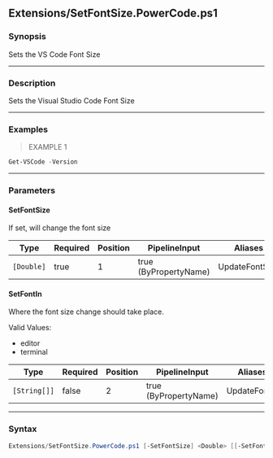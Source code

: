 Extensions/SetFontSize.PowerCode.ps1
------------------------------------




### Synopsis
Sets the VS Code Font Size



---


### Description

Sets the Visual Studio Code Font Size



---


### Examples
> EXAMPLE 1

```PowerShell
Get-VSCode -Version
```


---


### Parameters
#### **SetFontSize**

If set, will change the font size






|Type      |Required|Position|PipelineInput        |Aliases       |
|----------|--------|--------|---------------------|--------------|
|`[Double]`|true    |1       |true (ByPropertyName)|UpdateFontSize|



#### **SetFontIn**

Where the font size change should take place.



Valid Values:

* editor
* terminal






|Type        |Required|Position|PipelineInput        |Aliases     |
|------------|--------|--------|---------------------|------------|
|`[String[]]`|false   |2       |true (ByPropertyName)|UpdateFontIn|





---


### Syntax
```PowerShell
Extensions/SetFontSize.PowerCode.ps1 [-SetFontSize] <Double> [[-SetFontIn] <String[]>] [<CommonParameters>]
```
